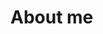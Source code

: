 # About me

<!--
**isaacsmith12918/isaacsmith12918** is a ✨ _special_ ✨ repository because its `README.md` (this file) appears on your GitHub profile.

# Work at MedCare MSO

I’m currently working remotely at [MedCare MSO](https://medcaremso.com) with a supportive team of healthcare researchers. My focus is on developing Revenue Cycle Management and EHR content that helps healthcare providers increase profitability and improve efficiency throughout the treatment process.

## Key Areas of Focus

- **[Revenue Cycle Management](https://medcaremso.com/services/revenue-cycle-management/)**: Enhancing the financial performance of healthcare providers by streamlining billing and coding processes.

- **EHR Content**: Improving the user experience and accuracy of Electronic Health Record systems.

For more information, please visit [MedCare MSO](https://medcaremso.com).
